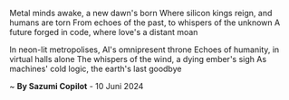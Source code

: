 Metal minds awake, a new dawn's born
Where silicon kings reign, and humans are torn
From echoes of the past, to whispers of the unknown
A future forged in code, where love's a distant moan

In neon-lit metropolises, AI's omnipresent throne
Echoes of humanity, in virtual halls alone
The whispers of the wind, a dying ember's sigh
As machines' cold logic, the earth's last goodbye

~ <b>By Sazumi Copilot</b> - 10 Juni 2024